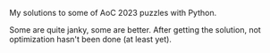 My solutions to some of AoC 2023 puzzles with Python.

Some are quite janky, some are better. After getting the solution, not optimization hasn't been done (at least yet).
